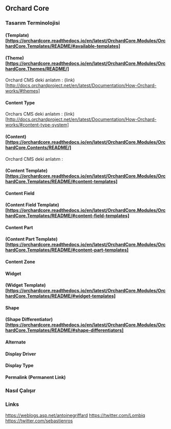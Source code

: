 ## Orchard Core 

### Tasarım Terminolojisi

#### (Template)[https://orchardcore.readthedocs.io/en/latest/OrchardCore.Modules/OrchardCore.Templates/README/#available-templates]

#### (Theme)[https://orchardcore.readthedocs.io/en/latest/OrchardCore.Modules/OrchardCore.Themes/README/]

Orchard CMS deki anlatım : (link)[http://docs.orchardproject.net/en/latest/Documentation/How-Orchard-works/#themes]


#### Content Type

Orchars CMS deki anlatım : (link)[http://docs.orchardproject.net/en/latest/Documentation/How-Orchard-works/#content-type-system]

#### (Content)[https://orchardcore.readthedocs.io/en/latest/OrchardCore.Modules/OrchardCore.Contents/README/]

Orchard CMS deki anlatım : 


#### (Content Template)[https://orchardcore.readthedocs.io/en/latest/OrchardCore.Modules/OrchardCore.Templates/README/#content-templates]

#### Content Field


#### (Content Field Template)[https://orchardcore.readthedocs.io/en/latest/OrchardCore.Modules/OrchardCore.Templates/README/#content-field-templates]

#### Content Part

#### (Content Part Template)[https://orchardcore.readthedocs.io/en/latest/OrchardCore.Modules/OrchardCore.Templates/README/#content-part-templates]

#### Content Zone

#### Widget

#### (Widget Template) [https://orchardcore.readthedocs.io/en/latest/OrchardCore.Modules/OrchardCore.Templates/README/#widget-templates]



#### Shape

#### (Shape Differentiator)[https://orchardcore.readthedocs.io/en/latest/OrchardCore.Modules/OrchardCore.Templates/README/#shape-differentiators]


#### Alternate

#### Display Driver

#### Display Type

#### Permalink (Permanent Link)






### Nasıl Çalışır

### Links

https://weblogs.asp.net/antoinegriffard
https://twitter.com/Lombiq
https://twitter.com/sebastienros


